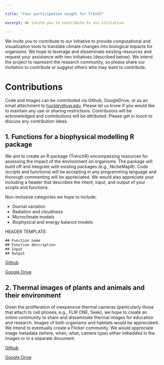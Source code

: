 ```yaml
---

title: "Your participation sought for TrEnCh"

excerpt: We invite you to contribute to our initiative. 

---
```


We invite you to contribute to our initiative to provide computational and visualization tools to translate climate changes into biological impacts for organisms.  We hope to leverage and disseminate existing resources and request your assistance with two initiatives (described below).  We intend the project to represent the research community, so please share our invitation to contribute or suggest others who may want to contribute.   

# Contributions
Code and images can be contributed via Github, GoogleDrive, or as an email attachment to huckley@uw.edu.   Please let us know if you would like to maintain any use or sharing restrictions.  Contributors will be acknowledged and contributions will be attributed.  Please get in touch to discuss any contribution ideas.
 
## 1. Functions for a biophysical modelling R package
We aim to create an R package (TrenchR) encompassing resources for assessing the impact of the environment on organisms.  The package will build off and integrate with existing packages (e.g., NicheMapR).  Code (scripts and functions) will be accepting in any programming language and thorough commenting will be appreciated.  We would also appreciate your including a header that describes the intent, input, and output of your scripts and functions.  
 
Non-inclusive categories we hope to include:
* Diurnal variation
* Radiation and cloudiness  
* Microclimate models
* Biophysical and energy balance models
 
HEADER TEMPLATE:
```
## Function name
## Function description
## Input
## Output
```

[Github](https://github.com/trenchproject/TrenchR)

[Google Drive](https://drive.google.com/drive/folders/0B7M7uwOmpZCSUjFsZ3lxZUZHbVk?usp=sharing)
 
## 2. Thermal images of plants and animals and their environment
Given the proliferation of inexpensive thermal cameras (particularly those that attach to cell phones, e.g., FLIR ONE, Seek), we hope to create an online community to share and disseminate thermal images for education and research.  Images of both organisms and habitats would be appreciated. We intend to eventually create a Flicker community.  We would appreciate image metadata (where, when, what, camera type) either imbedded in the images or in a separate document.

[Github](https://github.com/trenchproject/ThermalImages)

[Google Drive](https://drive.google.com/drive/folders/0B7M7uwOmpZCSY1VsajlzUkFMblU?usp=sharing)
